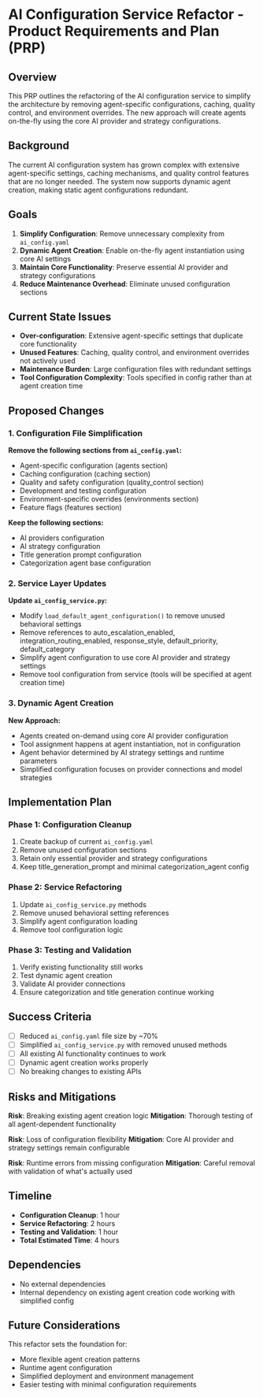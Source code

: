 # AI Configuration Service Refactor - Product Requirements and Plan (PRP)

## Overview

This PRP outlines the refactoring of the AI configuration service to simplify the architecture by removing agent-specific configurations, caching, quality control, and environment overrides. The new approach will create agents on-the-fly using the core AI provider and strategy configurations.

## Background

The current AI configuration system has grown complex with extensive agent-specific settings, caching mechanisms, and quality control features that are no longer needed. The system now supports dynamic agent creation, making static agent configurations redundant.

## Goals

1. **Simplify Configuration**: Remove unnecessary complexity from `ai_config.yaml`
2. **Dynamic Agent Creation**: Enable on-the-fly agent instantiation using core AI settings
3. **Maintain Core Functionality**: Preserve essential AI provider and strategy configurations
4. **Reduce Maintenance Overhead**: Eliminate unused configuration sections

## Current State Issues

- **Over-configuration**: Extensive agent-specific settings that duplicate core functionality
- **Unused Features**: Caching, quality control, and environment overrides not actively used
- **Maintenance Burden**: Large configuration files with redundant settings
- **Tool Configuration Complexity**: Tools specified in config rather than at agent creation time

## Proposed Changes

### 1. Configuration File Simplification

**Remove the following sections from `ai_config.yaml`:**
- Agent-specific configuration (agents section)
- Caching configuration (caching section) 
- Quality and safety configuration (quality_control section)
- Development and testing configuration
- Environment-specific overrides (environments section)
- Feature flags (features section)

**Keep the following sections:**
- AI providers configuration
- AI strategy configuration
- Title generation prompt configuration
- Categorization agent base configuration

### 2. Service Layer Updates

**Update `ai_config_service.py`:**
- Modify `load_default_agent_configuration()` to remove unused behavioral settings
- Remove references to auto_escalation_enabled, integration_routing_enabled, response_style, default_priority, default_category
- Simplify agent configuration to use core AI provider and strategy settings
- Remove tool configuration from service (tools will be specified at agent creation time)

### 3. Dynamic Agent Creation

**New Approach:**
- Agents created on-demand using core AI provider configuration
- Tool assignment happens at agent instantiation, not in configuration
- Agent behavior determined by AI strategy settings and runtime parameters
- Simplified configuration focuses on provider connections and model strategies

## Implementation Plan

### Phase 1: Configuration Cleanup
1. Create backup of current `ai_config.yaml`
2. Remove unused configuration sections
3. Retain only essential provider and strategy configurations
4. Keep title_generation_prompt and minimal categorization_agent config

### Phase 2: Service Refactoring  
1. Update `ai_config_service.py` methods
2. Remove unused behavioral setting references
3. Simplify agent configuration loading
4. Remove tool configuration logic

### Phase 3: Testing and Validation
1. Verify existing functionality still works
2. Test dynamic agent creation
3. Validate AI provider connections
4. Ensure categorization and title generation continue working

## Success Criteria

- [ ] Reduced `ai_config.yaml` file size by ~70%
- [ ] Simplified `ai_config_service.py` with removed unused methods
- [ ] All existing AI functionality continues to work
- [ ] Dynamic agent creation works properly
- [ ] No breaking changes to existing APIs

## Risks and Mitigations

**Risk**: Breaking existing agent creation logic
**Mitigation**: Thorough testing of all agent-dependent functionality

**Risk**: Loss of configuration flexibility
**Mitigation**: Core AI provider and strategy settings remain configurable

**Risk**: Runtime errors from missing configuration
**Mitigation**: Careful removal with validation of what's actually used

## Timeline

- **Configuration Cleanup**: 1 hour
- **Service Refactoring**: 2 hours  
- **Testing and Validation**: 1 hour
- **Total Estimated Time**: 4 hours

## Dependencies

- No external dependencies
- Internal dependency on existing agent creation code working with simplified config

## Future Considerations

This refactor sets the foundation for:
- More flexible agent creation patterns
- Runtime agent configuration
- Simplified deployment and environment management
- Easier testing with minimal configuration requirements